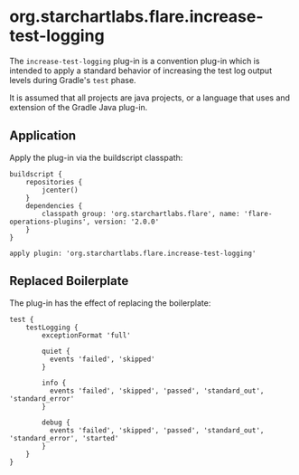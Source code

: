 # org.starchartlabs.flare.increase-test-logging

The `increase-test-logging` plug-in is a convention plug-in which is intended to apply a standard behavior of increasing the test log output levels during Gradle's `test` phase.

It is assumed that all projects are java projects, or a language that uses and extension of the Gradle Java plug-in.

## Application

Apply the plug-in via the buildscript classpath:

```
buildscript {
    repositories {
        jcenter()
    }
    dependencies {
        classpath group: 'org.starchartlabs.flare', name: 'flare-operations-plugins', version: '2.0.0'
    }
}

apply plugin: 'org.starchartlabs.flare.increase-test-logging'
```

## Replaced Boilerplate

The plug-in has the effect of replacing the boilerplate:

```
test {
    testLogging {
        exceptionFormat 'full'

        quiet {
          events 'failed', 'skipped'
        }

        info {
          events 'failed', 'skipped', 'passed', 'standard_out', 'standard_error'
        }

        debug {
          events 'failed', 'skipped', 'passed', 'standard_out', 'standard_error', 'started'
        }
    }
}
```
